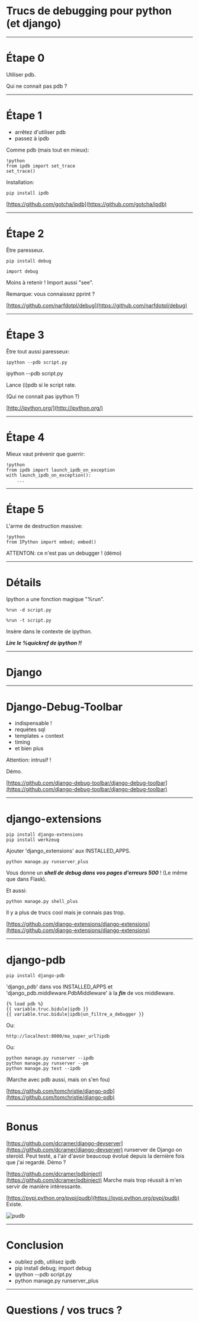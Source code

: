 # Trucs de debugging pour python<br>(et django)

---

# Étape 0

Utiliser pdb.

Qui ne connait pas pdb ?

---

# Étape 1

- arrêtez d'utiliser pdb
- passez à ipdb

Comme pdb (mais tout en mieux):

    !python
    from ipdb import set_trace
    set_trace()

Installation:

    pip install ipdb

[https://github.com/gotcha/ipdb](https://github.com/gotcha/ipdb)

---

# Étape 2

Être paresseux.

    pip install debug

    import debug

Moins à retenir ! Import aussi "see".

Remarque: vous connaissez pprint ?

[https://github.com/narfdotpl/debug](https://github.com/narfdotpl/debug)

---

# Étape 3

Être tout aussi paresseux:

    ipython --pdb script.py

ipython --pdb script.py

Lance (i)pdb si le script rate.

(Qui ne connait pas ipython ?)

[http://ipython.org/](http://ipython.org/)

---

# Étape 4

Mieux vaut prévenir que guerrir:

    !python
    from ipdb import launch_ipdb_on_exception
    with launch_ipdb_on_exception():
        ...

---

# Étape 5

L'arme de destruction massive:

    !python
    from IPython import embed; embed()

ATTENTON: ce n'est pas un debugger ! (démo)

---

# Détails

Ipython a une fonction magique "%run".

    %run -d script.py

    %run -t script.py

Insère dans le contexte de ipython.

***Lire le %quickref de ipython !!***

---

# Django

---

# Django-Debug-Toolbar

- indispensable !
- requètes sql
- templates + context
- timing
- et bien plus

Attention: intrusif !

Démo.

[https://github.com/django-debug-toolbar/django-debug-toolbar](https://github.com/django-debug-toolbar/django-debug-toolbar)

---

# django-extensions

    pip install django-extensions
    pip install werkzeug

Ajouter 'django\_extensions' aux INSTALLED\_APPS.

    python manage.py runserver_plus

Vous donne un ***shell de debug dans vos pages d'erreurs 500*** ! (Le même que dans Flask).

Et aussi:

    python manage.py shell_plus

Il y a plus de trucs cool mais je connais pas trop.

[https://github.com/django-extensions/django-extensions](https://github.com/django-extensions/django-extensions)

---

# django-pdb

    pip install django-pdb

'django\_pdb' dans vos INSTALLED\_APPS et 'django\_pdb.middleware.PdbMiddleware' à la ***fin*** de vos middleware.

    {% load pdb %}
    {{ variable.truc.bidule|ipdb }}
    {{ variable.truc.bidule|ipdb|un_filtre_a_debugger }}

Ou:

    http://localhost:8000/ma_super_url?ipdb

Ou:

    python manage.py runserver --ipdb
    python manage.py runserver --pm
    python manage.py test --ipdb

(Marche avec pdb aussi, mais on s'en fou)

[https://github.com/tomchristie/django-pdb](https://github.com/tomchristie/django-pdb)

---

# Bonus

[https://github.com/dcramer/django-devserver](https://github.com/dcramer/django-devserver) runserver de Django on steroïd. Peut testé, a l'air d'avoir beaucoup évolué depuis la dernière fois que j'ai regardé. Démo ?

[https://github.com/dcramer/pdbinject](https://github.com/dcramer/pdbinject) Marche mais trop réussit à m'en servir de manière intéressante.

[https://pypi.python.org/pypi/pudb](https://pypi.python.org/pypi/pudb) Existe.

![pudb](pudb.png)

---

# Conclusion

- oubliez pdb, utilisez ipdb
- pip install debug; import debug
- ipython --pdb script.py
- python manage.py runserver_plus

---

# Questions / vos trucs ?
